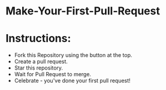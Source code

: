 # Make-Your-First-Pull-Request

# Instructions:

- Fork this Repository using the button at the top.
- Create a pull request.
- Star this repository.
- Wait for Pull Request to merge.
- Celebrate - you've done your first pull request!
